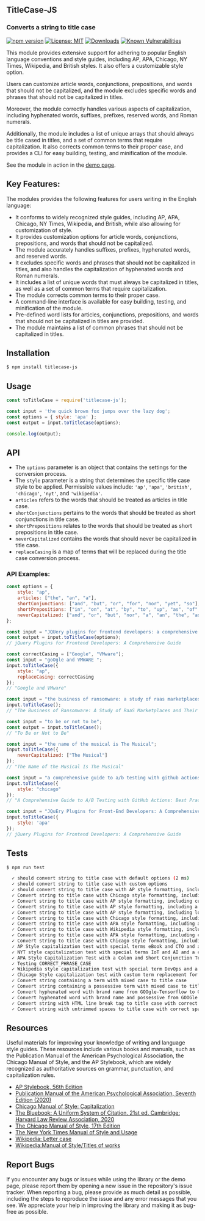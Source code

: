 ## TitleCase-JS
### Converts a string to title case

[![npm version](https://badge.fury.io/js/titlecase-js.svg)](https://badge.fury.io/js/titlecase-js)
[![License: MIT](https://img.shields.io/badge/License-MIT-yellow.svg)](https://opensource.org/licenses/MIT)
[![Downloads](https://img.shields.io/npm/dt/titlecase-js.svg)](https://www.npmjs.com/package/titlecase-js)
[![Known Vulnerabilities](https://snyk.io/test/github/gouch/to-title-case/badge.svg)](https://snyk.io/test/github/gouch/to-title-case)

This module provides extensive support for adhering to popular English language conventions and style guides, including AP, APA, Chicago, NY Times, Wikipedia, and British styles. It also offers a customizable style option.

Users can customize article words, conjunctions, prepositions, and words that should not be capitalized, and the module excludes specific words and phrases that should not be capitalized in titles.

Moreover, the module correctly handles various aspects of capitalization, including hyphenated words, suffixes, prefixes, reserved words, and Roman numerals.

Additionally, the module includes a list of unique arrays that should always be title cased in titles, and a set of common terms that require capitalization. It also corrects common terms to their proper case, and provides a CLI for easy building, testing, and minification of the module.

See the module in action in the [demo page](https://codepen.io/danielhaim/pen/oNPGzKw).

## Key Features:

The modules provides the following features for users writing in the English language:

- It conforms to widely recognized style guides, including AP, APA, Chicago, NY Times, Wikipedia, and British, while also allowing for customization of style.
- It provides customization options for article words, conjunctions, prepositions, and words that should not be capitalized.
- The module accurately handles suffixes, prefixes, hyphenated words, and reserved words.
- It excludes specific words and phrases that should not be capitalized in titles, and also handles the capitalization of hyphenated words and Roman numerals.
- It includes a list of unique words that must always be capitalized in titles, as well as a set of common terms that require capitalization.
- The module corrects common terms to their proper case.
- A command-line interface is available for easy building, testing, and minification of the module.
- Pre-defined word lists for articles, conjunctions, prepositions, and words that should not be capitalized in titles are provided.
- The module maintains a list of common phrases that should not be capitalized in titles.

## Installation

```bash
$ npm install titlecase-js
```

## Usage

```javascript
const toTitleCase = require('titlecase-js');

const input = 'the quick brown fox jumps over the lazy dog';
const options = { style: 'apa' };
const output = input.toTitleCase(options);

console.log(output);
```

## API

- The `options` parameter is an object that contains the settings for the conversion process.
- The `style` parameter is a string that determines the specific title case style to be applied. Permissible values include: `'ap'`, `'apa'`, `'british'`, `'chicago'`, `'nyt'`, and `'wikipedia'`.
- `articles` refers to the words that should be treated as articles in title case.
- `shortConjunctions` pertains to the words that should be treated as short conjunctions in title case.
- `shortPrepositions` relates to the words that should be treated as short prepositions in title case.
- `neverCapitalized` contains the words that should never be capitalized in title case.
- `replaceCasing` is a map of terms that will be replaced during the title case conversion process.

### API Examples:

```javascript
const options = {
    style: "ap",
    articles: ["the", "an", "a"],
    shortConjunctions: ["and", "but", "or", "for", "nor", "yet", "so"],
    shortPrepositions: ["in", "on", "at", "by", "to", "up", "as", "of", "off"],
    neverCapitalized: ["and", "or", "but", "nor", "a", "an", "the", "as", "at", "by", "for", "in", "of", "on", "to", "up", "yet", "so"],
};

const input = "JQUery plugins for frontend developers: a comprehensive guide";
const output = input.toTitleCase(options);
// jQuery Plugins for Frontend Developers: A Comprehensive Guide
```

```javascript
const correctCasing = ["Google", "VMware"];
const input = "goOgle and VMWARE ";
input.toTitleCase({
    style: "ap",
    replaceCasing: correctCasing
});
// "Google and VMware"
```

```javascript
const input = "the business of ransomware: a study of raas marketplaces and their impact on cybersecurity";
input.toTitleCase(); 
// "The Business of Ransomware: A Study of RaaS Marketplaces and Their Impact on Cybersecurity"
```

```javascript
const input = "to be or not to be";
const output = input.toTitleCase();
// "To Be or Not to Be"
```

```javascript
const input = "the name of the musical is The Musical";
input.toTitleCase({
    neverCapitalized: ["The Musical"]
});
// "The Name of the Musical Is The Musical"
```

```javascript
const input = "a comprehensive guide to a/b testing with github actions: best practices for optimizing your website!";
input.toTitleCase({
    style: "chicago"
});
// "A Comprehensive Guide to A/B Testing with GitHub Actions: Best Practices for Optimizing Your Website!"
```

```javascript
const input = "JQuEry Plugins for Front-End Developers: A Comprehensive Guide";
input.toTitleCase({
    style: 'apa'
});
// jQuery Plugins for Frontend Developers: A Comprehensive Guide
```

## Tests

```bash
$ npm run test
```

```bash
  ✓ should convert string to title case with default options (2 ms)
  ✓ should convert string to title case with custom options
  ✓ should convert string to title case with AP style formatting, including hyphenated words, word and brand replacement (1 ms)
  ✓ Convert string to title case with Chicago style formatting, including hyphenated words, word and brand replacement (1 ms)
  ✓ Convert string to title case with AP style formatting, including custom term replacement for Google and VMware
  ✓ Convert string to title case with AP style formatting, including a possessive noun and a colon
  ✓ Convert string to title case with AP style formatting, including lowercase back-end and front-end terms
  ✓ Convert string to title case with Chicago style formatting, including a comparison and a colon
  ✓ Convert string to title case with APA style formatting, including a colon (1 ms)
  ✓ Convert string to title case with Wikipedia style formatting, including acronym and hyphen
  ✓ Convert string to title case with APA style formatting, including colon and apostrophe (1 ms)
  ✓ Convert string to title case with Chicago style formatting, including special terms such as node.js
  ✓ AP Style capitalization test with special terms eBook and CTO and a colon (1 ms)
  ✓ NYT style capitalization test with special terms IoT and AI and a colon
  ✓ APA Style Capitalization Test with a Colon and Short Conjunction Terms (Instagram, TikTok, and Snapchat)
  ✓ Testing CORRECT_PHRASE_CASE
  ✓ Wikipedia style capitalization test with special term DevOps and a colon
  ✓ Chicago Style capitalization test with custom term replacement for GooGlE to Google and a comparison with a colon (1 ms)
  ✓ Convert string containing a term with mixed case to title case
  ✓ Convert string containing a possessive term with mixed case to title case
  ✓ Convert hyphenated word with brand name from GOOgle-Tensorflow to Google-TensorFlow
  ✓ Convert hyphenated word with brand name and possessive from GOOGle's-Tensorflow to Google's-TensorFlow
  ✓ Convert string with HTML line break tag to title case with correct spacing
  ✓ Convert string with untrimmed spaces to title case with correct spacing (1 ms)
```

## Resources

Useful materials for improving your knowledge of writing and language style guides. These resources include various books and manuals, such as the Publication Manual of the American Psychological Association, the Chicago Manual of Style, and the AP Stylebook, which are widely recognized as authoritative sources on grammar, punctuation, and capitalization rules.

- [AP Stylebook, 56th Edition](https://store.stylebooks.com/ap-stylebook-56th-edition-print.html)
- [Publication Manual of the American Psychological Association, Seventh Edition (2020)](https://apastyle.apa.org/products/publication-manual-7th-edition)
- [Chicago Manual of Style: Capitalization](https://chat.openai.com/chat/643828ec-d4b5-4f21-b035-62946dd2cec3#:~:text=Chicago%20Manual%20of%20Style%3A%20Capitalization)
- [The Bluebook: A Uniform System of Citation. 21st ed. Cambridge: Harvard Law Review Association, 2020](https://open.mitchellhamline.edu/cgi/viewcontent.cgi?article=2782&context=wmlr)
- [The Chicago Manual of Style, 17th Edition](https://press.uchicago.edu/ucp/books/book/chicago/C/bo25956703.html)
- [The New York Times Manual of Style and Usage](https://www.worldcat.org/title/946964415)
- [Wikipedia: Letter case](https://chat.openai.com/chat/643828ec-d4b5-4f21-b035-62946dd2cec3#:~:text=Wikipedia%3A%20Letter%20case)
- [Wikipedia:Manual of Style/Titles of works](https://en.wikipedia.org/wiki/Wikipedia:Manual_of_Style/Titles_of_works#Capital_letters)

## Report Bugs

If you encounter any bugs or issues while using the library or the demo page, please report them by opening a new issue in the repository's issue tracker. When reporting a bug, please provide as much detail as possible, including the steps to reproduce the issue and any error messages that you see. We appreciate your help in improving the library and making it as bug-free as possible.